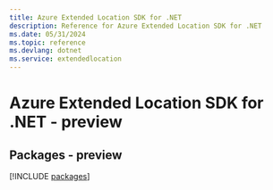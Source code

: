 ```yaml
---
title: Azure Extended Location SDK for .NET
description: Reference for Azure Extended Location SDK for .NET
ms.date: 05/31/2024
ms.topic: reference
ms.devlang: dotnet
ms.service: extendedlocation
---
```

# Azure Extended Location SDK for .NET - preview
## Packages - preview
[!INCLUDE [packages](extended-location-index.md)]